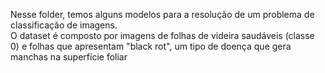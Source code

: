 Nesse folder, temos alguns modelos para a resolução de um problema de classificação de imagens.
<br> O dataset é composto por imagens de folhas de videira saudáveis (classe 0) e folhas que apresentam "black rot", um tipo de doença que gera manchas na superfície foliar
